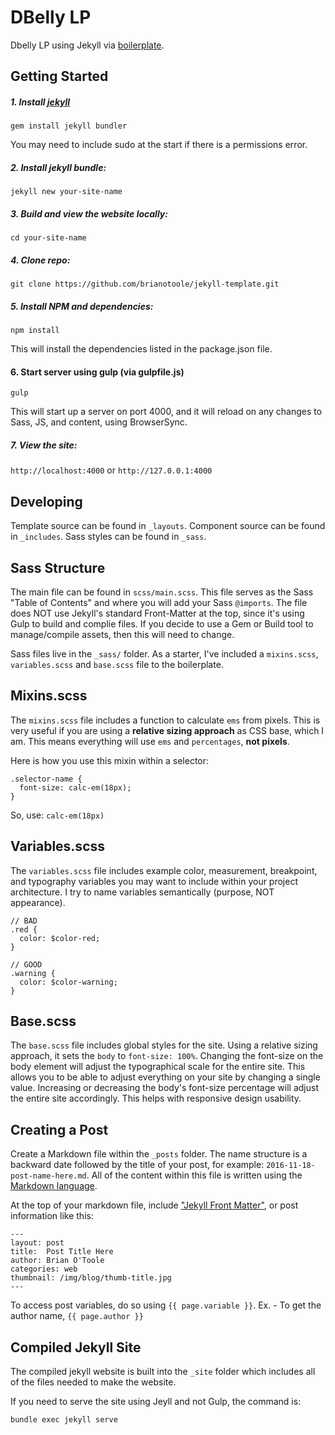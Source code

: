 # DBelly LP

Dbelly LP using Jekyll via [boilerplate](https://brianzotoole.com/?ref=https://github.com/brianotoole/jekyll-template).

## Getting Started

##### 1. Install [jekyll](https://jekyllrb.com/docs/quickstart/)

`gem install jekyll bundler`

You may need to include sudo at the start if there is a permissions error.

##### 2. Install jekyll bundle:

`jekyll new your-site-name`

##### 3. Build and view the website locally:

`cd your-site-name`

##### 4. Clone repo:

`git clone https://github.com/brianotoole/jekyll-template.git`

##### 5. Install NPM and dependencies:

`npm install`

This will install the dependencies listed in the package.json file.

#### 6. Start server using gulp (via gulpfile.js)

`gulp`

This will start up a server on port 4000, and it will reload on any changes to Sass, JS, and content, using BrowserSync.

##### 7. View the site:

`http://localhost:4000` or `http://127.0.0.1:4000`

## Developing
Template source can be found in `_layouts`. Component source can be found in `_includes`. Sass styles can be found in `_sass`.

## Sass Structure
The main file can be found in `scss/main.scss`. This file serves as the Sass "Table of Contents" and where you will add your Sass `@imports`. The file does NOT use Jekyll's standard Front-Matter at the top, since it's using Gulp to build and complie files. If you decide to use a Gem or Build tool to manage/compile assets, then this will need to change.

Sass files live in the `_sass/` folder. As a starter, I've included a `mixins.scss`, `variables.scss` and `base.scss` file to the boilerplate.

## Mixins.scss
The `mixins.scss` file includes a function to calculate `ems` from pixels. This is very useful if you are using a **relative sizing approach** as CSS base, which I am. This means everything will use `ems` and `percentages`, **not pixels**.

Here is how you use this mixin within a selector:
```
.selector-name {
  font-size: calc-em(18px);
}
```
So, use: `calc-em(18px)`

## Variables.scss
The `variables.scss` file includes example color, measurement, breakpoint, and typography variables you may want to include within your project architecture. I try to name variables semantically (purpose, NOT appearance).
```
// BAD
.red {
  color: $color-red;
}
```

```
// GOOD
.warning {
  color: $color-warning;
}
```

## Base.scss
The `base.scss`	file includes global styles for the site. Using a relative sizing approach, it sets the `body` to `font-size: 100%`. Changing the font-size on the body element will adjust the typographical scale for the entire site. This allows you to be able to adjust everything on your site by changing a single value. Increasing or decreasing the body's font-size percentage will adjust the entire site accordingly. This helps with responsive design usability.

## Creating a Post
Create a Markdown file within the `_posts` folder. The name structure is a backward date followed by the title of your post, for example: `2016-11-18-post-name-here.md`. All of the content within this file is written using the [Markdown language](http://daringfireball.net/projects/markdown/syntax).

At the top of your markdown file, include ["Jekyll Front Matter"](https://jekyllrb.com/docs/frontmatter/), or post information like this:

```
---
layout: post
title:  Post Title Here
author: Brian O'Toole
categories: web
thumbnail: /img/blog/thumb-title.jpg
---
```
To access post variables, do so using `{{ page.variable }}`. Ex. - To get the author name, `{{ page.author }}`

## Compiled Jekyll Site
The compiled jekyll website is built into the `_site` folder which includes all of the files needed to make the website.

If you need to serve the site using Jeyll and not Gulp, the command is:

`bundle exec jekyll serve`
